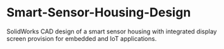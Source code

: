 # Smart-Sensor-Housing-Design
SolidWorks CAD design of a smart sensor housing with integrated display screen provision for embedded and IoT applications.
